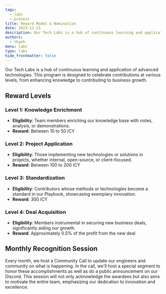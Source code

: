 ```yaml
---
tags:
  - labs
  - process
title: Reward Model & Nomination
date: 2023-11-21
description: Our Tech Labs is a hub of continuous learning and application of advanced technologies. This program is designed to celebrate contributions at various levels, from enhancing knowledge to contributing to business growth.
authors:
  - thanh
menu: labs
type: labs
hide_frontmatter: false
---
```


Our Tech Labs is a hub of continuous learning and application of advanced technologies. This program is designed to celebrate contributions at various levels, from enhancing knowledge to contributing to business growth.

## Reward Levels
### Level 1: Knowledge Enrichment
- **Eligibility**: Team members enriching our knowledge base with notes, analysis, or demonstrations.
- **Reward**: Between 10 to 50 ICY

### Level 2: Project Application
- **Eligibility**: Those implementing new technologies or solutions in projects, whether internal, open-source, or client-focused.
- **Reward**: Between 100 to 200 ICY

### Level 3: Standardization
- **Eligibility**: Contributors whose methods or technologies become a standard in our Playbook, showcasing exemplary innovation.
- **Reward**: 300 ICY

### Level 4: Deal Acquisition
- **Eligibility**: Members instrumental in securing new business deals, significantly aiding our growth.
- **Reward**: Approximately 0.5% of the profit from the new deal

## Monthly Recognition Session
Every month, we host a Community Call to update our engineers and community on what is happening. In the call, we'll host a special segment to honor these accomplishments as well as do a public announcement on our Discord. This session will not only acknowledge the awardees but also aims to motivate the entire team, emphasizing our dedication to innovation and excellence.

